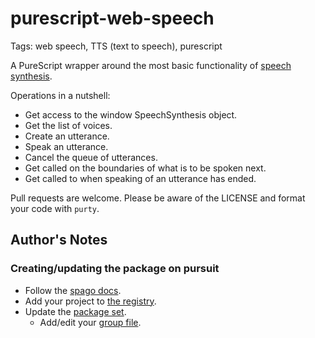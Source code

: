 # purescript-web-speech

Tags: web speech, TTS (text to speech), purescript

A PureScript wrapper around the most basic functionality of [speech synthesis](https://developer.mozilla.org/en-US/docs/Web/API/SpeechSynthesis/speak).

Operations in a nutshell:

* Get access to the window SpeechSynthesis object.
* Get the list of voices.
* Create an utterance.
* Speak an utterance.
* Cancel the queue of utterances.
* Get called on the boundaries of what is to be spoken next.
* Get called to when speaking of an utterance has ended.

Pull requests are welcome. Please be aware of the LICENSE and format your code with `purty`.

## Author's Notes

### Creating/updating the package on pursuit

* Follow the [spago docs](https://github.com/purescript/spago#publish-my-library).
* Add your project to [the registry](https://github.com/purescript/registry/blob/master/new-packages.json).
* Update the [package set](https://github.com/purescript/package-sets/blob/master/CONTRIBUTING.md).
  * Add/edit your [group file](https://github.com/purescript/package-sets/tree/master/src/groups).
